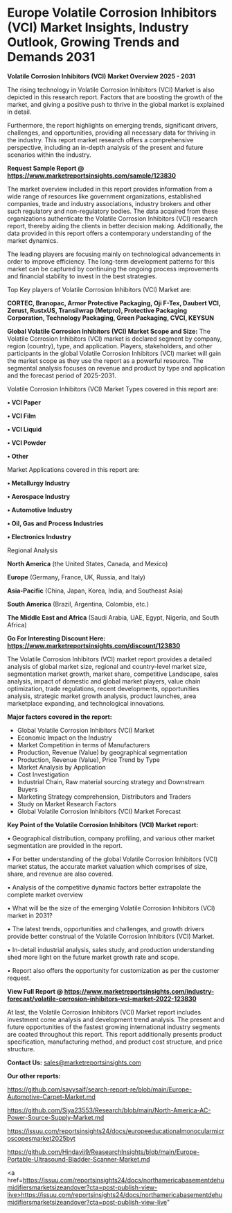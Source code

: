 # Europe Volatile Corrosion Inhibitors (VCI) Market Insights, Industry Outlook, Growing Trends and Demands 2031

<Strong> Volatile Corrosion Inhibitors (VCI) Market Overview 2025 - 2031</strong>

The rising technology in Volatile Corrosion Inhibitors (VCI) Market is also depicted in this research report. Factors that are boosting the growth of the market, and giving a positive push to thrive in the global market is explained in detail.

Furthermore, the report highlights on emerging trends, significant drivers, challenges, and opportunities, providing all necessary data for thriving in the industry. This report market research offers a comprehensive perspective, including an in-depth analysis of the present and future scenarios within the industry.

<strong>Request Sample Report @ <a href=https://www.marketreportsinsights.com/sample/123830>https://www.marketreportsinsights.com/sample/123830</a></strong>

The market overview included in this report provides information from a wide range of resources like government organizations, established companies, trade and industry associations, industry brokers and other such regulatory and non-regulatory bodies. The data acquired from these organizations authenticate the Volatile Corrosion Inhibitors (VCI) research report, thereby aiding the clients in better decision making. Additionally, the data provided in this report offers a contemporary understanding of the market dynamics.

The leading players are focusing mainly on technological advancements in order to improve efficiency. The long-term development patterns for this market can be captured by continuing the ongoing process improvements and financial stability to invest in the best strategies.

Top Key players of Volatile Corrosion Inhibitors (VCI) Market are:

<strong>CORTEC, Branopac, Armor Protective Packaging, Oji F-Tex, Daubert VCI, Zerust, RustxUS, Transilwrap (Metpro), Protective Packaging Corporation, Technology Packaging, Green Packaging, CVCI, KEYSUN</strong>

<strong><b>Global Volatile Corrosion Inhibitors (VCI) Market Scope and Size:</b></strong>
The Volatile Corrosion Inhibitors (VCI) market is declared segment by company, region (country), type, and application. Players, stakeholders, and other participants in the global Volatile Corrosion Inhibitors (VCI) market will gain the market scope as they use the report as a powerful resource. The segmental analysis focuses on revenue and product by type and application and the forecast period of 2025-2031.

Volatile Corrosion Inhibitors (VCI) Market Types covered in this report are:

<strong>• VCI Paper

• VCI Film

• VCI Liquid

• VCI Powder

• Other</strong>

Market Applications covered in this report are:

<strong>• Metallurgy Industry

• Aerospace Industry

• Automotive Industry

• Oil, Gas and Process Industries

• Electronics Industry</strong> 

Regional Analysis

<strong>North America</strong> (the United States, Canada, and Mexico)

<strong>Europe</strong> (Germany, France, UK, Russia, and Italy)

<strong>Asia-Pacific</strong> (China, Japan, Korea, India, and Southeast Asia)

<strong>South America</strong> (Brazil, Argentina, Colombia, etc.)

<strong>The Middle East and Africa</strong> (Saudi Arabia, UAE, Egypt, Nigeria, and South Africa)

<strong>Go For Interesting Discount Here: <a href=https://www.marketreportsinsights.com/discount/123830>https://www.marketreportsinsights.com/discount/123830</a></strong>

The Volatile Corrosion Inhibitors (VCI) market report provides a detailed analysis of global market size, regional and country-level market size, segmentation market growth, market share, competitive Landscape, sales analysis, impact of domestic and global market players, value chain optimization, trade regulations, recent developments, opportunities analysis, strategic market growth analysis, product launches, area marketplace expanding, and technological innovations.

<strong><b>Major factors covered in the report:</b></strong>
<ul>
  <li>Global Volatile Corrosion Inhibitors (VCI) Market </li>
  <li>Economic Impact on the Industry</li>
  <li>Market Competition in terms of Manufacturers</li>
  <li>Production, Revenue (Value) by geographical segmentation</li>
  <li>Production, Revenue (Value), Price Trend by Type</li>
  <li>Market Analysis by Application</li>
  <li>Cost Investigation</li>
  <li>Industrial Chain, Raw material sourcing strategy and Downstream Buyers</li>
  <li>Marketing Strategy comprehension, Distributors and Traders</li>
  <li>Study on Market Research Factors</li>
  <li>Global Volatile Corrosion Inhibitors (VCI) Market Forecast</li>
</ul>

<strong><b>Key Point of the Volatile Corrosion Inhibitors (VCI) Market report:</b></strong>

• Geographical distribution, company profiling, and various other market segmentation are provided in the report.

• For better understanding of the global Volatile Corrosion Inhibitors (VCI) market status, the accurate market valuation which comprises of size, share, and revenue are also covered.

• Analysis of the competitive dynamic factors better extrapolate the complete market overview

• What will be the size of the emerging Volatile Corrosion Inhibitors (VCI) market in 2031?

• The latest trends, opportunities and challenges, and growth drivers provide better construal of the Volatile Corrosion Inhibitors (VCI) Market.

• In-detail industrial analysis, sales study, and production understanding shed more light on the future market growth rate and scope.

• Report also offers the opportunity for customization as per the customer request.

<strong><b>View Full Report @ <a href=https://www.marketreportsinsights.com/industry-forecast/volatile-corrosion-inhibitors-vci-market-2022-123830>https://www.marketreportsinsights.com/industry-forecast/volatile-corrosion-inhibitors-vci-market-2022-123830</a></b></strong>


At last, the Volatile Corrosion Inhibitors (VCI) Market report includes investment come analysis and development trend analysis. The present and future opportunities of the fastest growing international industry segments are coated throughout this report. This report additionally presents product specification, manufacturing method, and product cost structure, and price structure.

<strong>Contact Us:</strong>
sales@marketreportsinsights.com

<strong>Our other reports:</strong>

<a href=https://github.com/sayysaif/search-report-re/blob/main/Europe-Automotive-Carpet-Market.md>https://github.com/sayysaif/search-report-re/blob/main/Europe-Automotive-Carpet-Market.md</a>

<a href=https://github.com/Siya23553/Research/blob/main/North-America-AC-Power-Source-Supply-Market.md>https://github.com/Siya23553/Research/blob/main/North-America-AC-Power-Source-Supply-Market.md</a>

<a href=https://issuu.com/reportsinsights24/docs/europeeducationalmonocularmicroscopesmarket2025byt>https://issuu.com/reportsinsights24/docs/europeeducationalmonocularmicroscopesmarket2025byt</a>

<a href=https://github.com/Hindavii9/ReasearchInsights/blob/main/Europe-Portable-Ultrasound-Bladder-Scanner-Market.md>https://github.com/Hindavii9/ReasearchInsights/blob/main/Europe-Portable-Ultrasound-Bladder-Scanner-Market.md</a>

<a href=https://issuu.com/reportsinsights24/docs/northamericabasementdehumidifiersmarketsizeandover?cta=post-publish-view-live>https://issuu.com/reportsinsights24/docs/northamericabasementdehumidifiersmarketsizeandover?cta=post-publish-view-live</a>"
